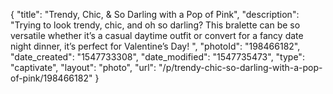 {
    "title": "Trendy, Chic, & So Darling with a Pop of Pink",
    "description": "Trying to look trendy, chic, and oh so darling? This bralette can be so versatile whether it’s a casual daytime outfit or convert for a fancy date night dinner, it’s perfect for Valentine’s Day! ",
    "photoId": "198466182",
    "date_created": "1547733308",
    "date_modified": "1547735473",
    "type": "captivate",
    "layout": "photo",
    "url": "\/p\/trendy-chic-so-darling-with-a-pop-of-pink\/198466182"
}